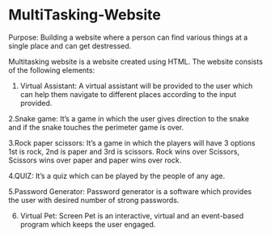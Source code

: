 # MultiTasking-Website
Purpose: Building a website where a person can find various things at a single place and can get destressed.

Multitasking website is a website created using HTML. The website consists of the following elements:

1. Virtual Assistant: A virtual assistant will be provided to the user which can help them navigate to different places according to the input provided.

2.Snake game: It’s a game in which the user gives direction to the snake and if the snake 
touches the perimeter game is over. 

3.Rock paper scissors: It’s a game in which the players will have 3 options 1st is rock, 2nd is 
paper and 3rd is scissors. Rock wins over Scissors, Scissors wins over paper and paper wins 
over rock.

4.QUIZ: It’s a quiz which can be played by the people of any age.

5.Password Generator: Password generator is a software which provides the user with desired 
number of strong passwords.

6. Virtual Pet: Screen Pet is an interactive, virtual and an event-based program which keeps 
the user engaged.

